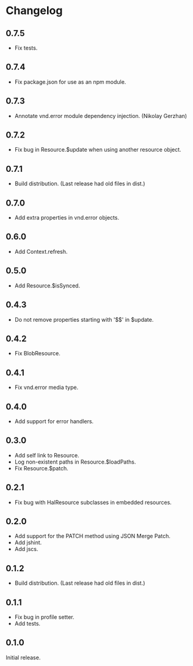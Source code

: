 # Changelog

## 0.7.5

- Fix tests.

## 0.7.4

- Fix package.json for use as an npm module.

## 0.7.3

- Annotate vnd.error module dependency injection. (Nikolay Gerzhan)

## 0.7.2

- Fix bug in Resource.$update when using another resource object.

## 0.7.1

- Build distribution. (Last release had old files in dist.)

## 0.7.0

- Add extra properties in vnd.error objects.

## 0.6.0

- Add Context.refresh.

## 0.5.0

- Add Resource.$isSynced.

## 0.4.3

- Do not remove properties starting with '$$' in $update.

## 0.4.2

- Fix BlobResource.

## 0.4.1

- Fix vnd.error media type.

## 0.4.0

- Add support for error handlers.

## 0.3.0

- Add self link to Resource.
- Log non-existent paths in Resource.$loadPaths.
- Fix Resource.$patch.

## 0.2.1

- Fix bug with HalResource subclasses in embedded resources.

## 0.2.0

- Add support for the PATCH method using JSON Merge Patch.
- Add jshint.
- Add jscs.

## 0.1.2

- Build distribution. (Last release had old files in dist.)

## 0.1.1

- Fix bug in profile setter.
- Add tests.

## 0.1.0

Initial release.
